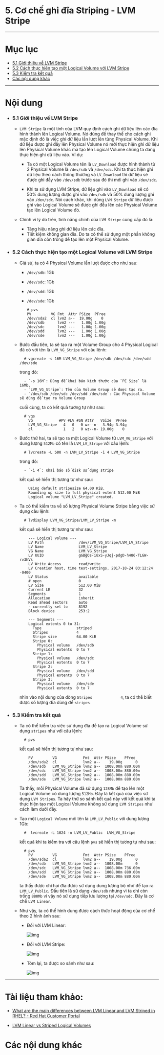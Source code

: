 # 5. Cơ chế ghi đĩa Striping - LVM Stripe

____

# Mục lục


- [5.1 Giới thiệu về LVM Stripe](#about)
- [5.2 Cách thực hiện tạo một Logical Volume với LVM Stripe](#setup)
- [5.3 Kiểm tra kết quả](#check_result)
- [Các nội dung khác](#content-others)

____

# <a name="content">Nội dung</a>

- ### <a name="about">5.1 Giới thiệu về LVM Stripe</a>

    - `LVM Stripe` là một tính của LVM quy định cách ghi dữ liệu lên các đĩa hình thành lên Logical Volume. Nó dùng để thay thế cho cách ghi mặc định đó là việc ghi dữ liệu lần lượt lên từng Physical Volume. Khi dữ liệu được ghi đầy lên Physical Volume nó mới thực hiện ghi dữ liệu lên Physical Volume khác mà tạo lên Logical Volume chúng ta đang thực hiện ghi dữ liệu vào. Ví dụ:

        - Ta có một Logical Volume tên là `LV_Download` được hình thành từ 2 Physical Volume là `/dev/sdb` và `/dev/sdc`. Khi ta thực hiện ghi dữ liệu theo cách thông thường và `LV_Download` thì dữ liệu sẽ được ghi đầy vào `/dev/sdb` trước sau đó thì mới ghi vào `/dev/sdc`. 

        - Khi ta sử dụng LVM Stripe, dữ liệu ghi vào `LV_Download` sẽ có 50% dung lượng được ghi vào `/dev/sdb` và 50% dung lượng ghi vào `/dev/sdc`. Nói cách khác, khi dùng `LVM Stripe` dữ liệu được ghi vào Logical Volume sẽ được ghi đều lên các Physical Volume tạo lên Logical Volume đó.

    - Chính vì lý do trên, tính năng chính của `LVM Stripe` cung cấp đó là: 

        - Tăng hiệu năng ghi dữ liệu lên các đĩa.
        - Tiết kiệm không gian đĩa. Do ta có thể sử dụng một phần không gian đĩa còn trống để tạo lên một Physical Volume.
        
- ### <a name="setup">5.2 Cách thực hiện tạo một Logical Volume với LVM Stripe</a>

    - Giả sử, ta có 4 Physical Volume lần lượt được cho như sau:

        - `/dev/sdb`: 1Gb
        - `/dev/sdc`: 1Gb
        - `/dev/sdd`: 1Gb
        - `/dev/sde`: 1Gb

              # pvs
              PV         VG Fmt  Attr PSize  PFree
              /dev/sda2  cl lvm2 a--  19.00g    0
              /dev/sdb      lvm2 ---   1.00g 1.00g
              /dev/sdc      lvm2 ---   1.00g 1.00g
              /dev/sdd      lvm2 ---   1.00g 1.00g
              /dev/sde      lvm2 ---   1.00g 1.00g

    - Bước đầu tiên, ta sẽ tạo ra một Volume Group cho 4 Physical Logical đã có với tên là `LVM_VG_Stripe` với câu lệnh:

            # vgcreate -s 16M LVM_VG_Stripe /dev/sdb /dev/sdc /dev/sdd /dev/sde

        trong đó:

            - `-s 16M`: Dùng để khai báo kích thước của `PE Size` là 16Mb.
            - `LVM_VG_Stripe`: Tên của Volume Group sẽ được tạo ra.
            - `/dev/sdb /dev/sdc /dev/sdd /dev/sde`: Các Physical Volume sẽ dùng để tạo ra Volume Group

        cuối cùng, ta có kết quả tương tự như sau:

            # vgs
              VG            #PV #LV #SN Attr   VSize  VFree
              LVM_VG_Stripe   4   0   0 wz--n-  3.94g 3.94g
              cl              1   2   0 wz--n- 19.00g    0

    - Bước thứ hai, ta sẽ tạo ra một Logical Volume từ `LVM_VG_Stripe` với dung lượng `512Mb` có tên là `LVM_LV_Stripe` với câu lệnh:

            # lvcreate -L 500 -n LVM_LV_Stripe -i 4 LVM_VG_Stripe

        trong đó:

            - `-i 4`: Khai báo số disk sử dụng stripe

        kết quả sẽ hiển thị tương tự như sau:

              Using default stripesize 64.00 KiB.
              Rounding up size to full physical extent 512.00 MiB
              Logical volume "LVM_LV_Stripe" created.

    - Ta có thể kiểm tra về số lượng Physical Volume Stripe bằng việc sử dụng câu lệnh:

            # lvdisplay LVM_VG_Stripe/LVM_LV_Stripe -m

        kết quả sẽ hiển thị tương tự như sau:

              --- Logical volume ---
              LV Path                /dev/LVM_VG_Stripe/LVM_LV_Stripe
              LV Name                LVM_LV_Stripe
              VG Name                LVM_VG_Stripe
              LV UUID                gGBgOs-i8xS-yJqj-pdgD-h486-TLGW-rv3hVs
              LV Write Access        read/write
              LV Creation host, time test-settings, 2017-10-24 03:12:24 -0400
              LV Status              available
              # open                 0
              LV Size                512.00 MiB
              Current LE             32
              Segments               1
              Allocation             inherit
              Read ahead sectors     auto
              - currently set to     8192
              Block device           253:2

              --- Segments ---
              Logical extents 0 to 31:
                Type                striped
                Stripes             4
                Stripe size         64.00 KiB
                Stripe 0:
                  Physical volume   /dev/sdb
                  Physical extents  0 to 7
                Stripe 1:
                  Physical volume   /dev/sdc
                  Physical extents  0 to 7
                Stripe 2:
                  Physical volume   /dev/sdd
                  Physical extents  0 to 7
                Stripe 3:
                  Physical volume   /dev/sde
                  Physical extents  0 to 7

        nhìn vào nội dung của dòng `Stripes             4`, ta có thể biết được số lượng đĩa dùng để `stripes`


- ### <a name="check_result">5.3 Kiểm tra kết quả</a>

    - Ta có thể kiểm tra việc sử dụng đĩa để tạo ra Logical Volume sử dụng `stripes` như với câu lệnh:

            # pvs

        kết quả sẽ hiển thị tương tự như sau:

              PV         VG            Fmt  Attr PSize    PFree
              /dev/sda2  cl            lvm2 a--    19.00g      0
              /dev/sdb   LVM_VG_Stripe lvm2 a--  1008.00m 880.00m
              /dev/sdc   LVM_VG_Stripe lvm2 a--  1008.00m 880.00m
              /dev/sdd   LVM_VG_Stripe lvm2 a--  1008.00m 880.00m
              /dev/sde   LVM_VG_Stripe lvm2 a--  1008.00m 880.00m

        Ta thấy, mỗi Physical Volume đã sử dụng `128Mb` để tạo lên một Logical Volume có dung lượng `512Mb`. Đây là kết quả của việc sử dụng `LVM Stripes`. Ta hãy thử so sánh kết quả này với kết quả khi ta thực hiện tạo một Logical Volume không sử dụng `LVM Stripes` như cách làm dưới đây.

    - Tạo một `Logical Volume` mới tên là `LVM_LV_Public` với dung lượng 1Gb:

            #  lvcreate -L 1024 -n LVM_LV_Public  LVM_VG_Stripe

        kết quả khi ta kiểm tra với câu lệnh `pvs` sẽ hiển thị tương tự như sau:

            # pvs
              PV         VG            Fmt  Attr PSize    PFree
              /dev/sda2  cl            lvm2 a--    19.00g      0
              /dev/sdb   LVM_VG_Stripe lvm2 a--  1008.00m      0
              /dev/sdc   LVM_VG_Stripe lvm2 a--  1008.00m 736.00m
              /dev/sdd   LVM_VG_Stripe lvm2 a--  1008.00m 880.00m
              /dev/sde   LVM_VG_Stripe lvm2 a--  1008.00m 880.00m

        ta thấy được chỉ hai đĩa được sử dụng dung lượng bộ nhớ để tạo ra `LVM_LV_Public`. Đầu tiên là sử dụng `/dev/sdb` nhưng vì ta chỉ còn trống `880Mb` vì vậy nó sử dụng tiếp lưu lượng tại `/dev/sdc`. Đây là cơ chế `LVM Linear`.

    - Như vậy, ta có thể hình dung được cách thức hoạt động của cơ chế theo 2 hình ảnh sau:

        - Đối với LVM Linear:

            ![img](../pictures/linear-read-write-pattern.gif)

        - Đối với LVM Stripe:

            ![img](../pictures/striped-read-write-pattern.gif)

        - Tóm lại, ta được so sánh như sau:

            ![img](../pictures/linear-vs-striped-logical-volume-overview.png)
    
____

# Tài liệu tham khảo:

- [What are the main differences between LVM Linear and LVM Striped in RHEL? - Red Hat Customer Portal](https://access.redhat.com/solutions/41341)

- [LVM Linear vs Striped Logical Volumes](https://sysadmincasts.com/episodes/27-lvm-linear-vs-striped-logical-volumes)

# <a name="content-others">Các nội dung khác</a>
